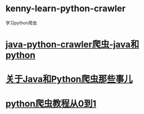 # kenny-learn-python-crawler
学习python爬虫

# <a href="https://github.com/kennycaiguo/java-python-crawler">java-python-crawler爬虫-java和python</a>
# <a href="https://github.com/kennycaiguo/Crawler">关于Java和Python爬虫那些事儿</a>
# <a href="https://github.com/wistbean/learn_python3_spider">python爬虫教程从0到1</a>
# <a href=""></a>
# <a href=""></a>
# <a href=""></a>
# <a href=""></a>
# <a href=""></a>
# <a href=""></a>
# <a href=""></a>
# <a href=""></a>
# <a href=""></a>
# <a href=""></a>

# <a href=""></a>
# <a href=""></a>
# <a href=""></a>
